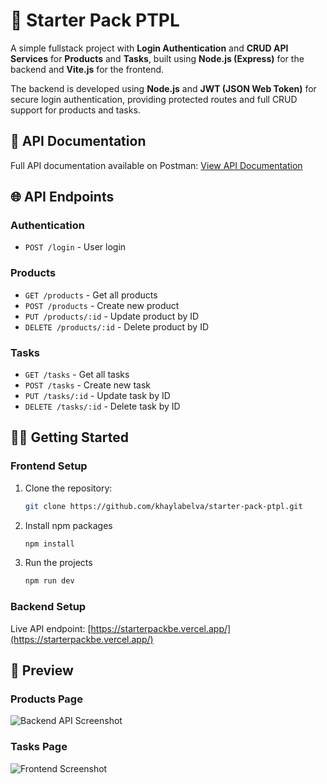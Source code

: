 # 🧩 Starter Pack PTPL

A simple fullstack project with **Login Authentication** and **CRUD API Services** for **Products** and **Tasks**, built using **Node.js (Express)** for the backend and **Vite.js** for the frontend.

The backend is developed using **Node.js** and **JWT (JSON Web Token)** for secure login authentication, providing protected routes and full CRUD support for products and tasks.

## 🚀 API Documentation

Full API documentation available on Postman:
[View API Documentation](https://khaylabelva.postman.co/workspace/Khayla-Belva's-Workspace~f8a0eb38-7612-4a5e-8b20-3c4e16d8bd5c/collection/45172044-611cd1cc-49f4-444b-8ca1-54e3828b7478?action=share&creator=45172044)

## 🌐 API Endpoints

### Authentication
- `POST /login` - User login

### Products
- `GET /products` - Get all products
- `POST /products` - Create new product
- `PUT /products/:id` - Update product by ID
- `DELETE /products/:id` - Delete product by ID

### Tasks
- `GET /tasks` - Get all tasks
- `POST /tasks` - Create new task
- `PUT /tasks/:id` - Update task by ID
- `DELETE /tasks/:id` - Delete task by ID

## 🧑‍💻 Getting Started

### Frontend Setup
1. Clone the repository:
   ```sh
   git clone https://github.com/khaylabelva/starter-pack-ptpl.git
2. Install npm packages
   ```sh
   npm install
3. Run the projects 
   ```sh
   npm run dev

### Backend Setup
Live API endpoint: [https://starterpackbe.vercel.app/](https://starterpackbe.vercel.app/)   

## 📸 Preview

### Products Page
![Backend API Screenshot](https://github.com/user-attachments/assets/046797e1-cd1d-479e-8c54-ebefa0f04df2)
### Tasks Page
![Frontend Screenshot](https://github.com/user-attachments/assets/1113b350-34a4-4407-ba87-d08c3128ac7c)   
